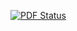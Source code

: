 [![PDF Status](https://www.sharelatex.com/github/repos/onuryilmaz/cv/builds/latest/badge.svg)](https://www.sharelatex.com/github/repos/onuryilmaz/cv/builds/latest/output.pdf)
